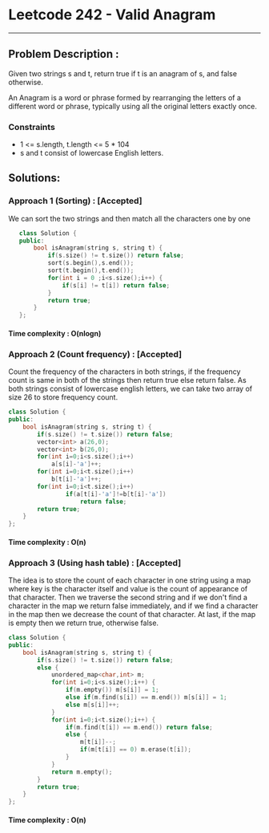 # Leetcode 242 - Valid Anagram
***
## Problem Description : 
Given two strings s and t, return true if t is an anagram of s, and false otherwise.

An Anagram is a word or phrase formed by rearranging the letters of a different word or phrase,
typically using all the original letters exactly once.

### Constraints
 * 1 <= s.length, t.length <= 5 * 104
 * s and t consist of lowercase English letters.  

## Solutions: 

### Approach 1 (Sorting) : [Accepted]

 We can sort the two strings and then match all the characters one by one
 ``` cpp
    class Solution {
    public:
        bool isAnagram(string s, string t) {
            if(s.size() != t.size()) return false;
            sort(s.begin(),s.end());
            sort(t.begin(),t.end());
            for(int i = 0 ;i<s.size();i++) {
                if(s[i] != t[i]) return false;
            }
            return true;
        }
    };
```

#### Time complexity : O(nlogn)  


### Approach 2 (Count frequency) : [Accepted]
 Count the frequency of the characters in both strings,
 if the frequency count is same in both of the strings then return true else return false.
 As both strings consist of lowercase english letters, we can take two array of size 26 to store frequency count.

``` cpp
class Solution {
public:
    bool isAnagram(string s, string t) {
        if(s.size() != t.size()) return false;
        vector<int> a(26,0);
        vector<int> b(26,0);
        for(int i=0;i<s.size();i++)
            a[s[i]-'a']++;
        for(int i=0;i<t.size();i++)
            b[t[i]-'a']++;
        for(int i=0;i<t.size();i++)
                if(a[t[i]-'a']!=b[t[i]-'a'])
                    return false;
        return true;
    }
};
```

#### Time complexity : O(n)

### Approach 3 (Using hash table) : [Accepted]
 The idea is to store the count of each character in one string using a map where key is the character itself and value is the count of appearance of that character.
 Then we traverse the second string and if we don't find a character in the map we return false immediately, and if we find a character in the map then we decrease the count of that character.
 At last, if the map is empty then we return true, otherwise false.

``` cpp
class Solution {
public:
    bool isAnagram(string s, string t) {
        if(s.size() != t.size()) return false;
        else {
            unordered_map<char,int> m;
            for(int i=0;i<s.size();i++) {
                if(m.empty()) m[s[i]] = 1;
                else if(m.find(s[i]) == m.end()) m[s[i]] = 1;
                else m[s[i]]++;
            }
            for(int i=0;i<t.size();i++) {
                if(m.find(t[i]) == m.end()) return false;
                else {
                    m[t[i]]--;
                    if(m[t[i]] == 0) m.erase(t[i]);
                }
            }
            return m.empty();
        }
        return true;
    }
};
```

#### Time complexity : O(n)





